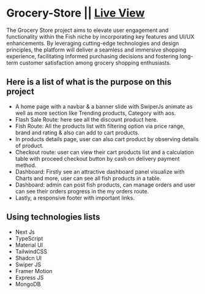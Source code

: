 # Grocery-Store || [Live View](https://grocery-store-fronted.vercel.app/)

The Grocery Store project aims to elevate user engagement and functionality within the Fish niche by incorporating key features and UI/UX enhancements. By leveraging cutting-edge technologies and design principles, the platform will deliver a seamless and immersive shopping experience, facilitating informed purchasing decisions and fostering long-term customer satisfaction among grocery shopping enthusiasts.

## Here is a list of what is the purpose on this project

- A home page with a navbar & a banner slide with SwiperJs animate as well as more section like Trending products, Category with aos.
- Flash Sale Route: here see all the discount product here.
- Fish Route: All the products list with filtering option via price range, brand and rating & also can add to cart products.
- In products details page, user can also cart product by observing details of product.
- Checkout route: user can view their cart products list and a calculation table with proceed checkout button by cash on delivery payment method.
- Dashboard: Firstly see an attractive dashboard panel visualize with Charts and more, user can see all fish products in a table.
- Dashboard: admin can post fish products, can manage orders and user can see their orders progress in the my orders route.
- Lastly, a responsive footer with important links.

## Using technologies lists

- Next Js
- TypeScript
- Material UI
- TailwindCSS
- Shadcn UI
- Swiper JS
- Framer Motion
- Express JS
- MongoDB
